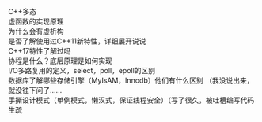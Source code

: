 C++多态  
虚函数的实现原理  
为什么会有虚析构  
是否了解使用过C++11新特性，详细展开说说  
C++17特性了解过吗  
协程是什么？底层原理是如何实现  
I/O多路复用的定义，select，poll，epoll的区别  
数据库了解哪些存储引擎（MyIsAM，Innodb）他们有什么区别 （我没说出来，就没往下问了......  
手撕设计模式（单例模式，懒汉式，保证线程安全）（写了很久，被吐槽编写代码生疏
